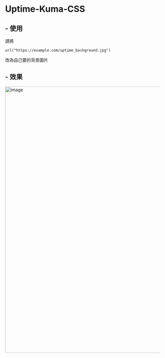 # Uptime-Kuma-CSS
## - 使用
請將
```
url("https://example.com/uptime_background.jpg")
```
改為自己要的背景圖片


## - 效果
<img width="1920" height="869" alt="image" src="https://github.com/user-attachments/assets/41ab0fbb-471a-4215-98f9-832b295ca363" />
